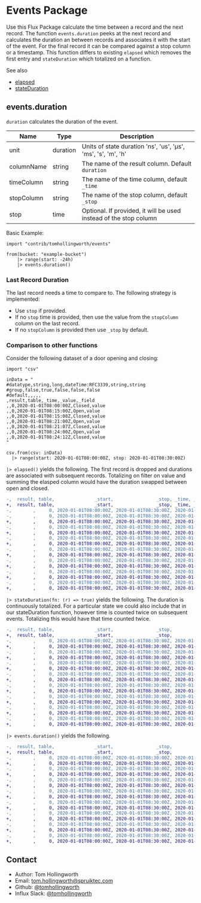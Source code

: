 # Events Package

Use this Flux Package calculate the time between a record and the next record. The function `events.duration` peeks at the next record and calculates the duration an between records and associates it with the start of the event. For the final record it can be compared against a stop column or a timestamp. This function differs to existing `elapsed` which removes the first entry and `stateDuration` which totalized on a function.

See also
- [elapsed](https://docs.influxdata.com/influxdb/v2.0/reference/flux/stdlib/built-in/transformations/elapsed/)
- [stateDuration](https://docs.influxdata.com/influxdb/v2.0/reference/flux/stdlib/built-in/transformations/stateduration/)

## events.duration

`duration` calculates the duration of the event.

| Name        | Type     | Description                                                                  |
| ----------- | -------- | ---------------------------------------------------------------------------- |
| unit        | duration | Units of state duration 'ns', 'us', 'µs', 'ms', 's', 'm', 'h'                |
| columnName  | string   | The name of the result column. Default `duration`                            |
| timeColumn  | string   | The name of the time column, default `_time`                                 |
| stopColumn  | string   | The name of the stop column, default `_stop`                                 |
| stop        | time     | Optional. If provided, it will be used instead of the stop column  |

Basic Example:

```flux
import "contrib/tomhollingworth/events"

from(bucket: "example-bucket")
    |> range(start: -24h)
    |> events.duration()
```

### Last Record Duration

The last record needs a time to compare to. The following strategy is implemented:
- Use `stop` if provided.
- If no `stop` time is provided, then use the value from the `stopColumn` column on the last record.
- If no `stopColumn` is provided then use `_stop` by default.

### Comparison to other functions

Consider the following dataset of a door opening and closing: 

```flux
import "csv"

inData = "
#datatype,string,long,dateTime:RFC3339,string,string
#group,false,true,false,false,false
#default,,,,,
,result,table,_time,_value,_field
,,0,2020-01-01T08:00:00Z,Closed,value
,,0,2020-01-01T08:15:00Z,Open,value
,,0,2020-01-01T08:15:08Z,Closed,value
,,0,2020-01-01T08:21:00Z,Open,value
,,0,2020-01-01T08:21:07Z,Closed,value
,,0,2020-01-01T08:24:00Z,Open,value
,,0,2020-01-01T08:24:12Z,Closed,value
"

csv.from(csv: inData)
  |> range(start: 2020-01-01T08:00:00Z, stop: 2020-01-01T08:30:00Z)
```

`|> elapsed()` yields the following. The first record is dropped and durations are associated with subsequent records. Totalizing on filter on value and summing the elasped column would have the duration swapped between open and closed.

```diff
-,  result, table,               _start,                _stop, _time, _value, _field
+,  result, table,               _start,                _stop, _time, _value, _field,       elasped
-,        ,     0, 2020-01-01T08:00:00Z, 2020-01-01T08:30:00Z, 2020-01-01T08:00:00Z, Closed,  value
-,        ,     0, 2020-01-01T08:00:00Z, 2020-01-01T08:30:00Z, 2020-01-01T08:10:00Z, Closed,  value
+,        ,     0, 2020-01-01T08:00:00Z, 2020-01-01T08:30:00Z, 2020-01-01T08:10:00Z, Closed,  value,          1600
-,        ,     0, 2020-01-01T08:00:00Z, 2020-01-01T08:30:00Z, 2020-01-01T08:15:00Z,   Open,  value
+,        ,     0, 2020-01-01T08:00:00Z, 2020-01-01T08:30:00Z, 2020-01-01T08:15:00Z,   Open,  value,          1300
-,        ,     0, 2020-01-01T08:00:00Z, 2020-01-01T08:30:00Z, 2020-01-01T08:15:08Z, Closed,  value
+,        ,     0, 2020-01-01T08:00:00Z, 2020-01-01T08:30:00Z, 2020-01-01T08:15:08Z, Closed,  value,             8
-,        ,     0, 2020-01-01T08:00:00Z, 2020-01-01T08:30:00Z, 2020-01-01T08:21:00Z,   Open,  value
+,        ,     0, 2020-01-01T08:00:00Z, 2020-01-01T08:30:00Z, 2020-01-01T08:21:00Z,   Open,  value,          1352
-,        ,     0, 2020-01-01T08:00:00Z, 2020-01-01T08:30:00Z, 2020-01-01T08:21:07Z, Closed,  value
+,        ,     0, 2020-01-01T08:00:00Z, 2020-01-01T08:30:00Z, 2020-01-01T08:21:07Z, Closed,  value,             7
-,        ,     0, 2020-01-01T08:00:00Z, 2020-01-01T08:30:00Z, 2020-01-01T08:24:00Z,   Open,  value
+,        ,     0, 2020-01-01T08:00:00Z, 2020-01-01T08:30:00Z, 2020-01-01T08:24:00Z,   Open,  value,           173
-,        ,     0, 2020-01-01T08:00:00Z, 2020-01-01T08:30:00Z, 2020-01-01T08:24:12Z, Closed,  value
+,        ,     0, 2020-01-01T08:00:00Z, 2020-01-01T08:30:00Z, 2020-01-01T08:24:12Z, Closed,  value,            12
```

`|> stateDuration(fn: (r) => true)` yields the following. The duration is continuously totalized. For a particular state we could also include that in our stateDuration function, however time is counted twice on subsequent events. Totalizing this would have that time counted twice.

```diff
-,  result, table,               _start,                _stop,                _time, _value, _field
+,  result, table,               _start,                _stop,                _time, _value, _field, stateDuration
-,        ,     0, 2020-01-01T08:00:00Z, 2020-01-01T08:30:00Z, 2020-01-01T08:00:00Z, Closed,  value
+,        ,     0, 2020-01-01T08:00:00Z, 2020-01-01T08:30:00Z, 2020-01-01T08:00:00Z, Closed,  value,             0
-,        ,     0, 2020-01-01T08:00:00Z, 2020-01-01T08:30:00Z, 2020-01-01T08:10:00Z, Closed,  value
+,        ,     0, 2020-01-01T08:00:00Z, 2020-01-01T08:30:00Z, 2020-01-01T08:10:00Z, Closed,  value,           600
-,        ,     0, 2020-01-01T08:00:00Z, 2020-01-01T08:30:00Z, 2020-01-01T08:15:00Z,   Open,  value
+,        ,     0, 2020-01-01T08:00:00Z, 2020-01-01T08:30:00Z, 2020-01-01T08:15:00Z,   Open,  value,           900
-,        ,     0, 2020-01-01T08:00:00Z, 2020-01-01T08:30:00Z, 2020-01-01T08:15:08Z, Closed,  value
+,        ,     0, 2020-01-01T08:00:00Z, 2020-01-01T08:30:00Z, 2020-01-01T08:15:08Z, Closed,  value,           908
-,        ,     0, 2020-01-01T08:00:00Z, 2020-01-01T08:30:00Z, 2020-01-01T08:21:00Z,   Open,  value
+,        ,     0, 2020-01-01T08:00:00Z, 2020-01-01T08:30:00Z, 2020-01-01T08:21:00Z,   Open,  value,          1260
-,        ,     0, 2020-01-01T08:00:00Z, 2020-01-01T08:30:00Z, 2020-01-01T08:21:07Z, Closed,  value
+,        ,     0, 2020-01-01T08:00:00Z, 2020-01-01T08:30:00Z, 2020-01-01T08:21:07Z, Closed,  value,          1267
-,        ,     0, 2020-01-01T08:00:00Z, 2020-01-01T08:30:00Z, 2020-01-01T08:24:00Z,   Open,  value
+,        ,     0, 2020-01-01T08:00:00Z, 2020-01-01T08:30:00Z, 2020-01-01T08:24:00Z,   Open,  value,          1440
-,        ,     0, 2020-01-01T08:00:00Z, 2020-01-01T08:30:00Z, 2020-01-01T08:24:12Z, Closed,  value
+,        ,     0, 2020-01-01T08:00:00Z, 2020-01-01T08:30:00Z, 2020-01-01T08:24:12Z, Closed,  value,          1452
```

`|> events.duration()` yields the following. 
```diff
-,  result, table,               _start,                _stop,                _time, _value, _field
+,  result, table,               _start,                _stop,                _time, _value, _field,      duration
-,        ,     0, 2020-01-01T08:00:00Z, 2020-01-01T08:30:00Z, 2020-01-01T08:00:00Z, Closed,  value
+,        ,     0, 2020-01-01T08:00:00Z, 2020-01-01T08:30:00Z, 2020-01-01T08:00:00Z, Closed,  value,           600
-,        ,     0, 2020-01-01T08:00:00Z, 2020-01-01T08:30:00Z, 2020-01-01T08:10:00Z, Closed,  value
+,        ,     0, 2020-01-01T08:00:00Z, 2020-01-01T08:30:00Z, 2020-01-01T08:10:00Z, Closed,  value,           300
-,        ,     0, 2020-01-01T08:00:00Z, 2020-01-01T08:30:00Z, 2020-01-01T08:15:00Z,   Open,  value
+,        ,     0, 2020-01-01T08:00:00Z, 2020-01-01T08:30:00Z, 2020-01-01T08:15:00Z,   Open,  value,             8
-,        ,     0, 2020-01-01T08:00:00Z, 2020-01-01T08:30:00Z, 2020-01-01T08:15:08Z, Closed,  value
+,        ,     0, 2020-01-01T08:00:00Z, 2020-01-01T08:30:00Z, 2020-01-01T08:15:08Z, Closed,  value,           352
-,        ,     0, 2020-01-01T08:00:00Z, 2020-01-01T08:30:00Z, 2020-01-01T08:21:00Z,   Open,  value
+,        ,     0, 2020-01-01T08:00:00Z, 2020-01-01T08:30:00Z, 2020-01-01T08:21:00Z,   Open,  value,             7
-,        ,     0, 2020-01-01T08:00:00Z, 2020-01-01T08:30:00Z, 2020-01-01T08:21:07Z, Closed,  value
+,        ,     0, 2020-01-01T08:00:00Z, 2020-01-01T08:30:00Z, 2020-01-01T08:21:07Z, Closed,  value,           173
-,        ,     0, 2020-01-01T08:00:00Z, 2020-01-01T08:30:00Z, 2020-01-01T08:24:00Z,   Open,  value
+,        ,     0, 2020-01-01T08:00:00Z, 2020-01-01T08:30:00Z, 2020-01-01T08:24:00Z,   Open,  value,            12
-,        ,     0, 2020-01-01T08:00:00Z, 2020-01-01T08:30:00Z, 2020-01-01T08:24:12Z, Closed,  value
+,        ,     0, 2020-01-01T08:00:00Z, 2020-01-01T08:30:00Z, 2020-01-01T08:24:12Z, Closed,  value,           348
```

## Contact

- Author: Tom Hollingworth
- Email: tom.hollingworth@spruiktec.com
- Github: [@tomhollingworth](https://github.com/tomhollingworth)
- Influx Slack: [@tomhollingworth](https://influxdata.com/slack)
